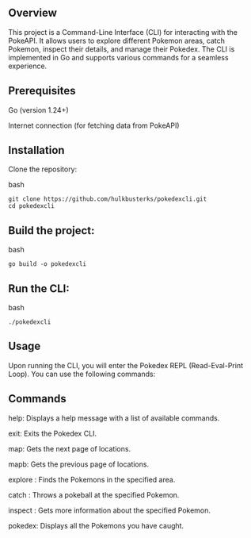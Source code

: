 ## Overview
This project is a Command-Line Interface (CLI) for interacting with the PokeAPI. It allows users to explore different Pokemon areas, catch Pokemon, inspect their details, and manage their Pokedex. The CLI is implemented in Go and supports various commands for a seamless experience.

## Prerequisites
Go (version 1.24+)

Internet connection (for fetching data from PokeAPI)

## Installation
Clone the repository:

bash
```
git clone https://github.com/hulkbusterks/pokedexcli.git
cd pokedexcli
```
## Build the project:
bash
```
go build -o pokedexcli
```
## Run the CLI:
bash
```
./pokedexcli
```
## Usage
Upon running the CLI, you will enter the Pokedex REPL (Read-Eval-Print Loop). You can use the following commands:

## Commands
help: Displays a help message with a list of available commands.

exit: Exits the Pokedex CLI.

map: Gets the next page of locations.

mapb: Gets the previous page of locations.

explore <area-name>: Finds the Pokemons in the specified area.

catch <pokemon-name>: Throws a pokeball at the specified Pokemon.

inspect <pokemon-name>: Gets more information about the specified Pokemon.

pokedex: Displays all the Pokemons you have caught.
